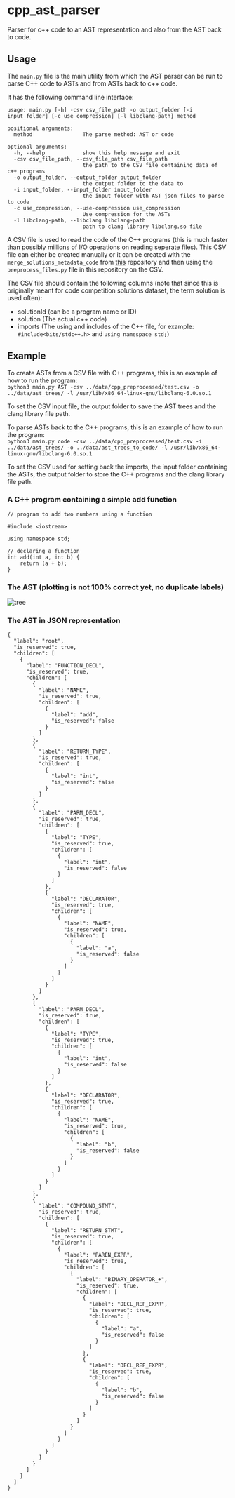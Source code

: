 # cpp_ast_parser

Parser for c++ code to an AST representation and also from the AST back to code. 

## Usage

The `main.py` file is the main utility from which the AST parser can be run to parse C++ code to ASTs and from ASTs back to c++ code.

It has the following command line interface:

```
usage: main.py [-h] -csv csv_file_path -o output_folder [-i input_folder] [-c use_compression] [-l libclang-path] method

positional arguments:
  method                The parse method: AST or code

optional arguments:
  -h, --help            show this help message and exit
  -csv csv_file_path, --csv_file_path csv_file_path
                        the path to the CSV file containing data of c++ programs
  -o output_folder, --output_folder output_folder
                        the output folder to the data to
  -i input_folder, --input_folder input_folder
                        the input folder with AST json files to parse to code
  -c use_compression, --use-compression use_compression
                        Use compression for the ASTs
  -l libclang-path, --libclang libclang-path
                        path to clang library libclang.so file

```

A CSV file is used to read the code of the C++ programs (this is much faster than possibly millions of I/O operations on reading seperate files). This CSV file can either be created manually or it can be created with the `merge_solutions_metadata_code` from [this](https://github.com/sander102907/codeforces-scraper) repository and then using the `preprocess_files.py` file in this repository on the CSV. 

The CSV file should contain the following columns (note that since this is originally meant for code competition solutions dataset, the term solution is used often):
- solutionId (can be a program name or ID)
- solution (The actual c++ code)
- imports (The using and includes of the C++ file, for example: `#include<bits/stdc++.h>` and `using namespace std;`)

## Example

To create ASTs from a CSV file with C++ programs, this is an example of how to run the program:\
```python3 main.py AST -csv ../data/cpp_preprocessed/test.csv -o ../data/ast_trees/ -l /usr/lib/x86_64-linux-gnu/libclang-6.0.so.1```

To set the CSV input file, the output folder to save the AST trees and the clang library file path.

To parse ASTs back to the C++ programs, this is an example of how to run the program:\
```python3 main.py code -csv ../data/cpp_preprocessed/test.csv -i ../data/ast_trees/ -o ../data/ast_trees_to_code/ -l /usr/lib/x86_64-linux-gnu/libclang-6.0.so.1```

To set the CSV used for setting back the imports, the input folder containing the ASTs, the output folder to store the C++ programs and the clang library file path.



### A C++ program containing a simple add function
```
// program to add two numbers using a function

#include <iostream>

using namespace std;

// declaring a function
int add(int a, int b) {
    return (a + b);
}
```

### The AST (plotting is not 100% correct yet, no duplicate labels)
![tree](https://user-images.githubusercontent.com/22891388/110127486-007b2880-7dc6-11eb-88b5-90703fc7d8e0.png)


### The AST in JSON representation

```
{
  "label": "root",
  "is_reserved": true,
  "children": [
    {
      "label": "FUNCTION_DECL",
      "is_reserved": true,
      "children": [
        {
          "label": "NAME",
          "is_reserved": true,
          "children": [
            {
              "label": "add",
              "is_reserved": false
            }
          ]
        },
        {
          "label": "RETURN_TYPE",
          "is_reserved": true,
          "children": [
            {
              "label": "int",
              "is_reserved": false
            }
          ]
        },
        {
          "label": "PARM_DECL",
          "is_reserved": true,
          "children": [
            {
              "label": "TYPE",
              "is_reserved": true,
              "children": [
                {
                  "label": "int",
                  "is_reserved": false
                }
              ]
            },
            {
              "label": "DECLARATOR",
              "is_reserved": true,
              "children": [
                {
                  "label": "NAME",
                  "is_reserved": true,
                  "children": [
                    {
                      "label": "a",
                      "is_reserved": false
                    }
                  ]
                }
              ]
            }
          ]
        },
        {
          "label": "PARM_DECL",
          "is_reserved": true,
          "children": [
            {
              "label": "TYPE",
              "is_reserved": true,
              "children": [
                {
                  "label": "int",
                  "is_reserved": false
                }
              ]
            },
            {
              "label": "DECLARATOR",
              "is_reserved": true,
              "children": [
                {
                  "label": "NAME",
                  "is_reserved": true,
                  "children": [
                    {
                      "label": "b",
                      "is_reserved": false
                    }
                  ]
                }
              ]
            }
          ]
        },
        {
          "label": "COMPOUND_STMT",
          "is_reserved": true,
          "children": [
            {
              "label": "RETURN_STMT",
              "is_reserved": true,
              "children": [
                {
                  "label": "PAREN_EXPR",
                  "is_reserved": true,
                  "children": [
                    {
                      "label": "BINARY_OPERATOR_+",
                      "is_reserved": true,
                      "children": [
                        {
                          "label": "DECL_REF_EXPR",
                          "is_reserved": true,
                          "children": [
                            {
                              "label": "a",
                              "is_reserved": false
                            }
                          ]
                        },
                        {
                          "label": "DECL_REF_EXPR",
                          "is_reserved": true,
                          "children": [
                            {
                              "label": "b",
                              "is_reserved": false
                            }
                          ]
                        }
                      ]
                    }
                  ]
                }
              ]
            }
          ]
        }
      ]
    }
  ]
}
```

